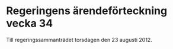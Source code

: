 # Regeringens ärendeförteckning vecka 34

Till regeringssammanträdet torsdagen den 23 augusti 2012.
